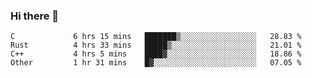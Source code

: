 ### Hi there 👋

<!--
**WShiBin/WShiBin** is a ✨ _special_ ✨ repository because its `README.md` (this file) appears on your GitHub profile.

Here are some ideas to get you started:

- 🔭 I’m currently working on ...
- 🌱 I’m currently learning ...
- 👯 I’m looking to collaborate on ...
- 🤔 I’m looking for help with ...
- 💬 Ask me about ...
- 📫 How to reach me: ...
- 😄 Pronouns: ...
- ⚡ Fun fact: ...
-->

<!--START_SECTION:waka-->

```text
C             6 hrs 15 mins   ███████▒░░░░░░░░░░░░░░░░░   28.83 %
Rust          4 hrs 33 mins   █████▒░░░░░░░░░░░░░░░░░░░   21.01 %
C++           4 hrs 5 mins    ████▓░░░░░░░░░░░░░░░░░░░░   18.86 %
Other         1 hr 31 mins    █▓░░░░░░░░░░░░░░░░░░░░░░░   07.05 %
```

<!--END_SECTION:waka-->
